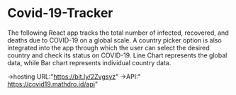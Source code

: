 # Covid-19-Tracker

The following React app tracks the total number of infected, recovered, and deaths due to COVID-19  on a global scale.
A country picker option is also integrated into the app through which the user can select the desired country and check its status on COVID-19.
Line Chart represents the global data, while Bar chart represents individual country data.

->hosting URL:"https://bit.ly/2Zvgsyz"
->API:" https://covid19.mathdro.id/api"

